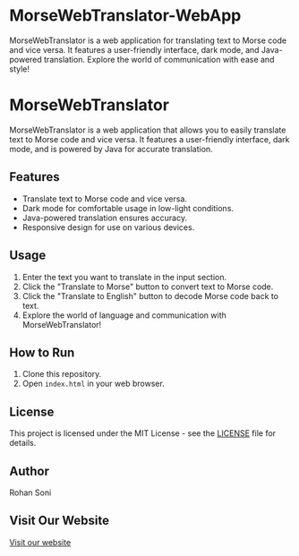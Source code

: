# MorseWebTranslator-WebApp
MorseWebTranslator is a web application for translating text to Morse code and vice versa. It features a user-friendly interface, dark mode, and Java-powered translation. Explore the world of communication with ease and style!

# MorseWebTranslator

MorseWebTranslator is a web application that allows you to easily translate text to Morse code and vice versa. It features a user-friendly interface, dark mode, and is powered by Java for accurate translation.

## Features

- Translate text to Morse code and vice versa.
- Dark mode for comfortable usage in low-light conditions.
- Java-powered translation ensures accuracy.
- Responsive design for use on various devices.

## Usage

1. Enter the text you want to translate in the input section.
2. Click the "Translate to Morse" button to convert text to Morse code.
3. Click the "Translate to English" button to decode Morse code back to text.
4. Explore the world of language and communication with MorseWebTranslator!

## How to Run

1. Clone this repository.
2. Open `index.html` in your web browser.

## License

This project is licensed under the MIT License - see the [LICENSE](LICENSE) file for details.

## Author

Rohan Soni

## Visit Our Website

[Visit our website](https://www.example.com)

